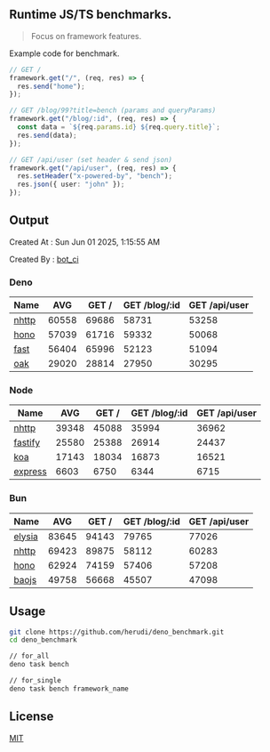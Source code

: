 ## Runtime JS/TS benchmarks.

> Focus on framework features.

Example code for benchmark.
```ts
// GET /
framework.get("/", (req, res) => {
  res.send("home");
});

// GET /blog/99?title=bench (params and queryParams)
framework.get("/blog/:id", (req, res) => {
  const data = `${req.params.id} ${req.query.title}`;
  res.send(data);
});

// GET /api/user (set header & send json)
framework.get("/api/user", (req, res) => {
  res.setHeader("x-powered-by", "bench");
  res.json({ user: "john" });
});
```

## Output
Created At : Sun Jun 01 2025, 1:15:55 AM

Created By : [bot_ci](https://github.com/herudi/deno_benchmarks/commits?author=github-actions%5Bbot%5D)


### Deno
|Name|AVG|GET /|GET /blog/:id|GET /api/user|
|----|----|----|----|----|
|[nhttp](https://github.com/nhttp/nhttp)|60558|69686|58731|53258|
|[hono](https://github.com/honojs/hono)|57039|61716|59332|50068|
|[fast](https://github.com/danteissaias/fast)|56404|65996|52123|51094|
|[oak](https://github.com/oakserver/oak)|29020|28814|27950|30295|
  


### Node
|Name|AVG|GET /|GET /blog/:id|GET /api/user|
|----|----|----|----|----|
|[nhttp](https://github.com/nhttp/nhttp)|39348|45088|35994|36962|
|[fastify](https://github.com/fastify/fastify)|25580|25388|26914|24437|
|[koa](https://github.com/koajs/koa)|17143|18034|16873|16521|
|[express](https://github.com/expressjs/express)|6603|6750|6344|6715|
  


### Bun
|Name|AVG|GET /|GET /blog/:id|GET /api/user|
|----|----|----|----|----|
|[elysia](https://github.com/elysiajs/elysia)|83645|94143|79765|77026|
|[nhttp](https://github.com/nhttp/nhttp)|69423|89875|58112|60283|
|[hono](https://github.com/honojs/hono)|62924|74159|57406|57208|
|[baojs](https://github.com/mattreid1/baojs)|49758|56668|45507|47098|
  



## Usage

```bash
git clone https://github.com/herudi/deno_benchmark.git
cd deno_benchmark

// for_all
deno task bench

// for_single
deno task bench framework_name
```

## License

[MIT](LICENSE)


